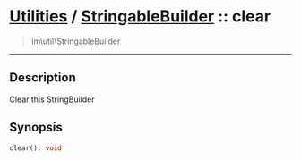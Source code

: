 # [Utilities](util.md) / [StringableBuilder](util-StringableBuilder.md) :: clear
 > im\util\StringableBuilder
____

## Description
Clear this StringBuilder

## Synopsis
```php
clear(): void
```
